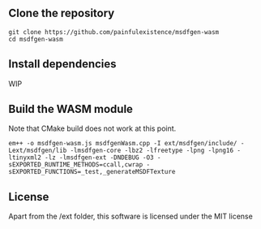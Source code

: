## Clone the repository
```
git clone https://github.com/painfulexistence/msdfgen-wasm
cd msdfgen-wasm
```

## Install dependencies
WIP

## Build the WASM module
Note that CMake build does not work at this point.
```
em++ -o msdfgen-wasm.js msdfgenWasm.cpp -I ext/msdfgen/include/ -Lext/msdfgen/lib -lmsdfgen-core -lbz2 -lfreetype -lpng -lpng16 -ltinyxml2 -lz -lmsdfgen-ext -DNDEBUG -O3 -sEXPORTED_RUNTIME_METHODS=ccall,cwrap -sEXPORTED_FUNCTIONS=_test,_generateMSDFTexture
```

## License
Apart from the /ext folder, this software is licensed under the MIT license
